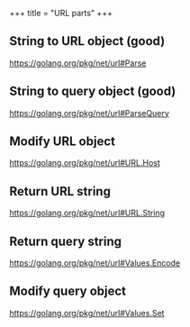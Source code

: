 +++
title = "URL parts"
+++

## String to URL object (good)

<https://golang.org/pkg/net/url#Parse>

## String to query object (good)

<https://golang.org/pkg/net/url#ParseQuery>

## Modify URL object

<https://golang.org/pkg/net/url#URL.Host>

## Return URL string

<https://golang.org/pkg/net/url#URL.String>

## Return query string

<https://golang.org/pkg/net/url#Values.Encode>

## Modify query object

<https://golang.org/pkg/net/url#Values.Set>
